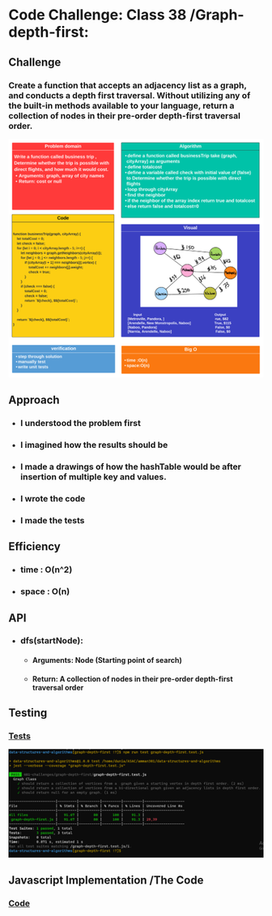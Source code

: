 # Code Challenge: Class 38 /Graph-depth-first:

## Challenge


### Create a function that accepts an adjacency list as a graph, and conducts a depth first traversal. Without utilizing any of the built-in methods available to your language, return a collection of nodes in their pre-order depth-first traversal order.




![img](/401-challenges/graph-business-trip/challenge37-whiteboard.png)

## Approach

* ### I understood the problem first
* ### I imagined how the results should be
* ### I made a drawings of how the hashTable would be after insertion of multiple key and values.
* ### I wrote the code
* ### I made the tests

## Efficiency

* ### time : O(n^2) 
* ### space : O(n) 


## API

* ### dfs(startNode): 

  * #### Arguments: Node (Starting point of search)
  * #### Return: A collection of nodes in their pre-order depth-first traversal order
 



## Testing

### [Tests](https://github.com/Duniaalkilany/data-structures-and-algorithms/tree/main/401-challenges/graph-depth-first/graph-depth-first.test.js)

![img](/401-challenges/graph-depth-first/challenge38-test.png)




## Javascript Implementation /The Code 

### [Code](https://github.com/Duniaalkilany/data-structures-and-algorithms/tree/main/401-challenges/graph-depth-first/graph-depth-first.js)
